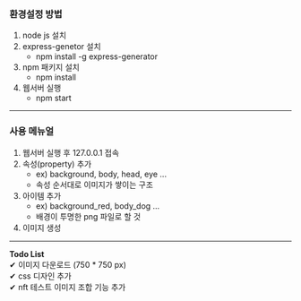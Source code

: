 ### 환경설정 방법

1. node js 설치
2. express-genetor 설치
   - npm install -g express-generator
3. npm 패키지 설치
   - npm install
4. 웹서버 실행
   - npm start

---

### 사용 메뉴얼
1. 웹서버 실행 후 127.0.0.1 접속
2. 속성(property) 추가
   * ex) background, body, head, eye ...
   * 속성 순서대로 이미지가 쌓이는 구조
3. 아이템 추가
   * ex) background_red, body_dog ...
   * 배경이 투명한 png 파일로 할 것
4. 이미지 생성

---

__Todo List__   
✔ 이미지 다운로드 (750 * 750 px)   
✔ css 디자인 추가   
✔ nft 테스트 이미지 조합 기능 추가   